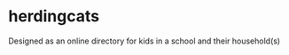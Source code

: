 herdingcats
===========

Designed as an online directory for kids in a school and their household(s)
